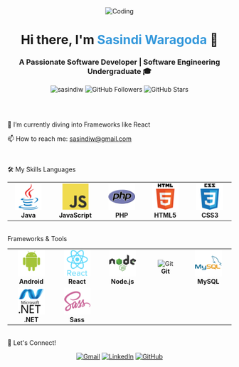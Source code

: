 <div align="center"> <img src="https://media.giphy.com/media/W5eoZHPpUx9sapR0eu/giphy.gif" width="120px" alt="Coding" /> </div> <h1 align="center">Hi there, I'm <span style="color:#3498db;">Sasindi Waragoda</span> 👋</h1> <h3 align="center">A Passionate Software Developer | Software Engineering Undergraduate 🎓</h3> <p align="center"> <img src="https://komarev.com/ghpvc/?username=sasindiw&label=Profile%20views&color=0e75b6&style=flat" alt="sasindiw" /> <img src="https://img.shields.io/github/followers/sasindiw?label=Followers&style=social" alt="GitHub Followers"/> <img src="https://img.shields.io/github/stars/sasindiw?style=social" alt="GitHub Stars"/> </p> <div align="center"> <img src="https://media.giphy.com/media/W5eoZHPpUx9sapR0eu/giphy.gif" width="100%" height="2px" /> </div>

<br>

🌱 I’m currently diving into Frameworks like React 

📫 How to reach me: sasindiw@gmail.com

<br>
<p align="left">
</p>

🛠️ My Skills
Languages
<div align="center"> <table> <tr> <td align="center" width="140"> <img src="https://raw.githubusercontent.com/devicons/devicon/master/icons/java/java-original.svg" alt="Java" width="60" height="60"/> <br><strong>Java</strong> </td> <td align="center" width="140"> <img src="https://raw.githubusercontent.com/devicons/devicon/master/icons/javascript/javascript-original.svg" alt="JavaScript" width="60" height="60"/> <br><strong>JavaScript</strong> </td> <td align="center" width="140"> <img src="https://raw.githubusercontent.com/devicons/devicon/master/icons/php/php-original.svg" alt="PHP" width="60" height="60"/> <br><strong>PHP</strong> </td> <td align="center" width="140"> <img src="https://raw.githubusercontent.com/devicons/devicon/master/icons/html5/html5-original-wordmark.svg" alt="HTML5" width="60" height="60"/> <br><strong>HTML5</strong> </td> <td align="center" width="140"> <img src="https://raw.githubusercontent.com/devicons/devicon/master/icons/css3/css3-original-wordmark.svg" alt="CSS3" width="60" height="60"/> <br><strong>CSS3</strong> </td> </tr> </table> </div>
<br>
Frameworks & Tools
<div align="center"> <table> <tr> <td align="center" width="140"> <img src="https://raw.githubusercontent.com/devicons/devicon/master/icons/android/android-original-wordmark.svg" alt="Android" width="60" height="60"/> <br><strong>Android</strong> </td> <td align="center" width="140"> <img src="https://raw.githubusercontent.com/devicons/devicon/master/icons/react/react-original-wordmark.svg" alt="React" width="60" height="60"/> <br><strong>React</strong> </td> <td align="center" width="140"> <img src="https://raw.githubusercontent.com/devicons/devicon/master/icons/nodejs/nodejs-original-wordmark.svg" alt="Node.js" width="60" height="60"/> <br><strong>Node.js</strong> </td> <td align="center" width="140"> <img src="https://www.vectorlogo.zone/logos/git-scm/git-scm-icon.svg" alt="Git" width="60" height="60"/> <br><strong>Git</strong> </td> <td align="center" width="140"> <img src="https://raw.githubusercontent.com/devicons/devicon/master/icons/mysql/mysql-original-wordmark.svg" alt="MySQL" width="60" height="60"/> <br><strong>MySQL</strong> </td> </tr> <tr> <td align="center" width="140"> <img src="https://raw.githubusercontent.com/devicons/devicon/master/icons/dot-net/dot-net-original-wordmark.svg" alt=".NET" width="60" height="60"/> <br><strong>.NET</strong> </td> <td align="center" width="140"> <img src="https://raw.githubusercontent.com/devicons/devicon/master/icons/sass/sass-original.svg" alt="Sass" width="60" height="60"/> <br><strong>Sass</strong> </td> </tr> </table> </div>

<br>
💬 Let's Connect!
<p align="center"> 
  <a href="mailto:sasindiw@gmail.com"><img src="https://img.icons8.com/fluent/48/000000/gmail.png" alt="Gmail"/></a> 
  <a href="https://www.linkedin.com/in/sasindi-waragoda"><img src="https://img.icons8.com/fluent/48/000000/linkedin.png" alt="LinkedIn"/></a> 
  <a href="https://github.com/sasindiw"><img src="https://img.icons8.com/fluent/48/000000/github.png" alt="GitHub"/></a> 
</p> 
<div align="center"> 
  <img src="https://media.giphy.com/media/W5eoZHPpUx9sapR0eu/giphy.gif" width="100%" height="2px" /> 
</div>



